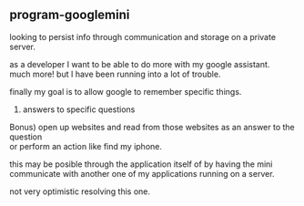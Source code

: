 ## program-googlemini
looking to persist info through communication and storage on a private server.

as a developer I want to be able to do more with my google assistant. 
<br>much more! but I have been running into a lot of trouble.

finally my goal is to allow google to remember specific things.
1) answers to specific questions

Bonus) open up websites and read from those websites as an answer to the question
<br>or perform an action like find my iphone.

this may be posible through the application itself of by having the mini communicate with another one of my applications running on a server. 

not very optimistic resolving this one.
